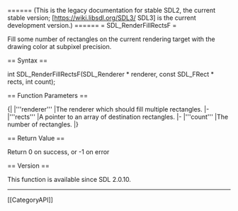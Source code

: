 ====== (This is the legacy documentation for stable SDL2, the current stable version; [https://wiki.libsdl.org/SDL3/ SDL3] is the current development version.) ======
= SDL_RenderFillRectsF =

Fill some number of rectangles on the current rendering target with the drawing color at subpixel precision.

== Syntax ==

<syntaxhighlight lang='c'>
int SDL_RenderFillRectsF(SDL_Renderer * renderer,
                         const SDL_FRect * rects,
                         int count);
</syntaxhighlight>

== Function Parameters ==

{|
|'''renderer'''
|The renderer which should fill multiple rectangles.
|-
|'''rects'''
|A pointer to an array of destination rectangles.
|-
|'''count'''
|The number of rectangles.
|}

== Return Value ==

Return 0 on success, or -1 on error

== Version ==

This function is available since SDL 2.0.10.

----
[[CategoryAPI]]


